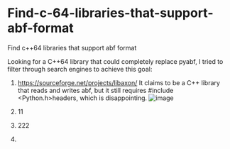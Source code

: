 # Find-c-64-libraries-that-support-abf-format
Find c++64 libraries that support abf format

Looking for a C++64 library that could completely replace pyabf, I tried to filter through search engines to achieve this goal:

1. https://sourceforge.net/projects/libaxon/
It claims to be a C++ library that reads and writes abf, but it still requires #include <Python.h>headers, which is disappointing.
![image](https://github.com/user-attachments/assets/926292d4-d7b9-4601-9606-4aedaf9bda34)

2. 11

3. 222

4. 
